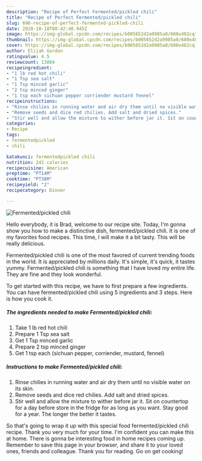 ```yaml
---
description: "Recipe of Perfect Fermented/pickled chili"
title: "Recipe of Perfect Fermented/pickled chili"
slug: 696-recipe-of-perfect-fermented-pickled-chili
date: 2020-10-18T08:42:40.945Z
image: https://img-global.cpcdn.com/recipes/b005652d2a9985a0/680x482cq70/fermentedpickled-chili-recipe-main-photo.jpg
thumbnail: https://img-global.cpcdn.com/recipes/b005652d2a9985a0/680x482cq70/fermentedpickled-chili-recipe-main-photo.jpg
cover: https://img-global.cpcdn.com/recipes/b005652d2a9985a0/680x482cq70/fermentedpickled-chili-recipe-main-photo.jpg
author: Elijah Gordon
ratingvalue: 4.5
reviewcount: 13884
recipeingredient:
- "1 lb red hot chili"
- "1 Tsp sea salt"
- "1 Tsp minced garlic"
- "2 tsp minced ginger"
- "1 tsp each sichuan pepper corriender mustard fennel"
recipeinstructions:
- "Rinse chilies in running water and air dry them until no visible water on its skin."
- "Remove seeds and dice red chilies. Add salt and dried spices."
- "Stir well and allow the mixture to wither before jar it. Sit on countertop for a day before store in the fridge for as long as you want. Stay good for a year. The longer the better it tastes."
categories:
- Recipe
tags:
- fermentedpickled
- chili

katakunci: fermentedpickled chili 
nutrition: 242 calories
recipecuisine: American
preptime: "PT14M"
cooktime: "PT38M"
recipeyield: "2"
recipecategory: Dinner

---
```



![Fermented/pickled chili](https://img-global.cpcdn.com/recipes/b005652d2a9985a0/680x482cq70/fermentedpickled-chili-recipe-main-photo.jpg)

Hello everybody, it is Brad, welcome to our recipe site. Today, I'm gonna show you how to make a distinctive dish, fermented/pickled chili. It is one of my favorites food recipes. This time, I will make it a bit tasty. This will be really delicious.



Fermented/pickled chili is one of the most favored of current trending foods in the world. It is appreciated by millions daily. It's simple, it's quick, it tastes yummy. Fermented/pickled chili is something that I have loved my entire life. They are fine and they look wonderful.


To get started with this recipe, we have to first prepare a few ingredients. You can have fermented/pickled chili using 5 ingredients and 3 steps. Here is how you cook it.

<!--inarticleads1-->

##### The ingredients needed to make Fermented/pickled chili:

1. Take 1 lb red hot chili
1. Prepare 1 Tsp sea salt
1. Get 1 Tsp minced garlic
1. Prepare 2 tsp minced ginger
1. Get 1 tsp each (sichuan pepper, corriender, mustard, fennel)




<!--inarticleads2-->

##### Instructions to make Fermented/pickled chili:

1. Rinse chilies in running water and air dry them until no visible water on its skin.
1. Remove seeds and dice red chilies. Add salt and dried spices.
1. Stir well and allow the mixture to wither before jar it. Sit on countertop for a day before store in the fridge for as long as you want. Stay good for a year. The longer the better it tastes.




So that's going to wrap it up with this special food fermented/pickled chili recipe. Thank you very much for your time. I'm confident you can make this at home. There is gonna be interesting food in home recipes coming up. Remember to save this page in your browser, and share it to your loved ones, friends and colleague. Thank you for reading. Go on get cooking!

